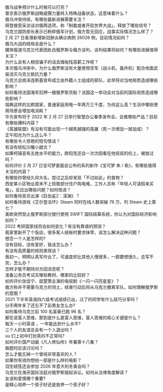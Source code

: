 俄乌战争预计什么时候可以打完？  
普京表示俄罗斯战略威慑力量转入特殊战备状态，这意味着什么？  
俄乌冲突持续，有哪些最新进展需要关注？  
拜登接受采访谈对俄两选项，称「制裁或者开启世界大战」，释放了哪些信号？  
乌克兰国防部长表示已粉碎俄军计划，俄方暂无回应，战事实际情况怎么样了？  
2 月 27 日香港新增新冠肺炎确诊病例 26026 例，目前情况如何？  
俄乌大战的结局会是什么？  
媒体报道乌克兰代表团赴白俄罗斯与俄方谈判，谈判结果将如何？有哪些进展值得关注？  
为什么会有人相信骗子的话去缅甸找高薪工作呢？  
本次俄乌冲突中，为什么俄罗斯没有大量使用空军（战斗机、轰炸机）配合地面武装消灭乌克兰抵抗力量？  
乌克兰总统泽连斯基宣布成立由外籍人士组成的部队，此举将对当地局势造成哪些影响？  
如何看待法国海军扣押一艘俄罗斯货船？法国这一举动会对当前的国际局势造成哪些影响？  
瑞典这样的北欧国家，普通家庭用电一年两万三千度，为何这么高？生活中哪些使用场景会增加电消耗？  
华为宣布将于 2022 年 2 月 27 日举行智慧办公春季发布会，会推哪些产品？目前有哪些爆料内容？  
《英雄联盟》有没有可能出现一个越死越强的英雄（死一次增加一层加成）？  
正午阳光为什么这么牛？  
有哪些令人惊艳的短句情话？  
有没有轻松沙雕小甜文？  
如果柯镇恶有五绝水平的能力，欧阳克还会一次次因看在他叔叔的份上，被放过吗？  
如何评价 2 月 27 日宝可梦直面会公布的系列新作《宝可梦 朱 / 紫》，有哪些值得关注的内容？  
有哪些你曾经久仰大名，尝过之后却发现「不过如此」的食物？  
西安某小区物业周末不上班致部分住户购电难，工作人员称「年轻人可请假来买电」，反应出哪些问题？如何改进？  
如何看待吴京出演《巨齿鲨2：深渊》？  
如何看待游戏《艾尔登法环》Steam 同时在线人数突破 76 万，列 Steam 史上第七？  
美欧突然禁止俄罗斯部分银行使用 SWIFT 国际结算系统，你认为对国际经济影响如何？  
2022 考研国家线将会如何变化？有没有靠谱的预测？  
我家里新开了个饭店，很多客人结账时要求抹零，该怎么解决这种问题？  
想念一个人是怎样的?  
没有目标，没有爱好，我该怎么办？  
有没有高质量的规则类怪谈？  
我初一，明明认真写作业了，可速度却比其他人慢很多，一题要想很久，总写不完，怎么办？  
怎样才能不期待对方回消息呢？  
准备公务员考试买哪些教材，哪家的比较好？  
如何评价张佳宁、屈楚萧主演的电视剧《一闪一闪亮星星》？  
俄方称并不需要乌克兰的领土，结束行动后将从乌克兰撤离军队，如何理解俄罗斯的意图？  
2021 下半年英语四六级考试成绩已出，过了的同学有什么技巧分享吗？  
分手两年多了还忘不了前男友怎么办?  
如何看待乌克兰前 100 名富豪已跑 96 名？  
都在说富人思维，那到底什么是富人思维，富人思维的核心关键是什么？  
每天一小时英语 ，一年能达到什么水平?  
三个人的友谊总会有一个人退出吗？  
uu 们上初中打扮真的不正常吗?  
如何评价国产动画《凡人修仙传》年番第十八集？  
做题时应该讨论吗？  
怎么才能忘掉一个曾经非常喜欢的人？  
如果你有钱你想拍一部是什么样的电影？  
羽生结弦还会参加 2026 年意大利冬奥会吗？  
乌克兰在海牙国际法庭对俄罗斯提起诉讼，如何从法律角度解读？  
友谊和爱情哪个重要?  
是精心培养一个孩子好还是放养一个孩子好？  
